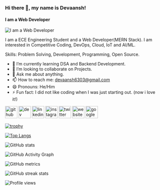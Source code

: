 ### Hi there 👋, my name is Devaansh!
#### I am a Web Developer
![I am a Web Developer](https://images.unsplash.com/photo-1504805572947-34fad45aed93?ixlib=rb-1.2.1&ixid=MnwxMjA3fDB8MHxwaG90by1wYWdlfHx8fGVufDB8fHx8&auto=format&fit=crop&w=2070&q=80)

I am a ECE Engineering Student and a Web Developer(MERN Stack). I am interested in Competitive Coding, DevOps, Cloud, IoT and AI/ML. 

Skills: Problem Solving, Development, Programming, Open Source.

- 🌱 I’m currently learning DSA and Backend Development. 
- 👯 I’m looking to collaborate on Projects. 
- 💬 Ask me about anything. 
- 📫 How to reach me: devaansh6303@gmail.com 
- 😄 Pronouns: He/Him 
- ⚡ Fun fact: I did not like coding when I was just starting out. (now i love it!) 


[<img src='https://cdn.jsdelivr.net/npm/simple-icons@3.0.1/icons/github.svg' alt='github' height='40'>](https://github.com/devkakeri06)  [<img src='https://raw.githubusercontent.com/rahuldkjain/github-profile-readme-generator/master/src/images/icons/Social/devto.svg' alt='dev' height='40'>](https://dev.to/devkakeri06)  [<img src='https://raw.githubusercontent.com/rahuldkjain/github-profile-readme-generator/master/src/images/icons/Social/linked-in-alt.svg' alt='linkedin' height='40'>](https://www.linkedin.com/in/devkakeri06/)  [<img src='https://raw.githubusercontent.com/rahuldkjain/github-profile-readme-generator/master/src/images/icons/Social/instagram.svg' alt='instagram' height='40'>](https://www.instagram.com/devkakeri06/)  [<img src='https://raw.githubusercontent.com/rahuldkjain/github-profile-readme-generator/master/src/images/icons/Social/twitter.svg' alt='twitter' height='40'>](https://twitter.com/devkakeri06)  [<img src='https://cdn.jsdelivr.net/npm/simple-icons@3.0.1/icons/icloud.svg' alt='website' height='40'>](https://devkakeri06.github.io/pf/)  [<img src='https://cdn.jsdelivr.net/npm/simple-icons@3.0.1/icons/googlecloud.svg' alt='googlecloud' height='40'>](https://www.qwiklabs.com/public_profiles/d175f97d-3f74-4f5c-b8c6-d1237864a0db#)  

[![trophy](https://github-profile-trophy.vercel.app/?username=devkakeri06)](https://github.com/ryo-ma/github-profile-trophy)

[![Top Langs](https://github-readme-stats.vercel.app/api/top-langs/?username=devkakeri06)](https://github.com/anuraghazra/github-readme-stats)

![GitHub stats](https://github-readme-stats.vercel.app/api?username=devkakeri06&show_icons=true)  

![GitHub Activity Graph](https://activity-graph.herokuapp.com/graph?username=devkakeri06)  

![GitHub metrics](https://metrics.lecoq.io/devkakeri06)  

![GitHub streak stats](https://github-readme-streak-stats.herokuapp.com/?user=devkakeri06)  

![Profile views](https://gpvc.arturio.dev/devkakeri06)  
